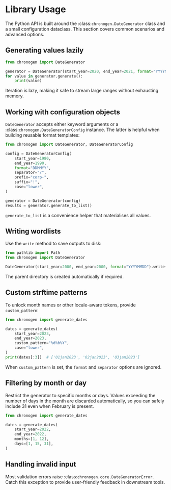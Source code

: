 # Library Usage

The Python API is built around the :class:`chronogen.DateGenerator` class and a small configuration dataclass. This section covers common scenarios and advanced options.

## Generating values lazily

```python
from chronogen import DateGenerator

generator = DateGenerator(start_year=2020, end_year=2021, format="YYYYMMDD", separator="-")
for value in generator.generate():
    print(value)
```

Iteration is lazy, making it safe to stream large ranges without exhausting memory.

## Working with configuration objects

`DateGenerator` accepts either keyword arguments or a :class:`chronogen.DateGeneratorConfig` instance. The latter is helpful when building reusable format templates:

```python
from chronogen import DateGenerator, DateGeneratorConfig

config = DateGeneratorConfig(
    start_year=1980,
    end_year=1990,
    format="DDMMYY",
    separator="/",
    prefix="corp-",
    suffix="!",
    case="lower",
)

generator = DateGenerator(config)
results = generator.generate_to_list()
```

`generate_to_list` is a convenience helper that materialises all values.

## Writing wordlists

Use the `write` method to save outputs to disk:

```python
from pathlib import Path
from chronogen import DateGenerator

DateGenerator(start_year=2000, end_year=2000, format="YYYYMMDD").write(Path("wordlists/2000.txt"))
```

The parent directory is created automatically if required.

## Custom strftime patterns

To unlock month names or other locale-aware tokens, provide `custom_pattern`:

```python
from chronogen import generate_dates

dates = generate_dates(
    start_year=2023,
    end_year=2023,
    custom_pattern="%d%b%Y",
    case="lower",
)
print(dates[:3])  # ['01jan2023', '02jan2023', '03jan2023']
```

When `custom_pattern` is set, the `format` and `separator` options are ignored.

## Filtering by month or day

Restrict the generator to specific months or days. Values exceeding the number of days in the month are discarded automatically, so you can safely include 31 even when February is present.

```python
from chronogen import generate_dates

dates = generate_dates(
    start_year=2022,
    end_year=2022,
    months=[1, 12],
    days=[1, 15, 31],
)
```

## Handling invalid input

Most validation errors raise :class:`chronogen.core.DateGeneratorError`. Catch this exception to provide user-friendly feedback in downstream tools.
